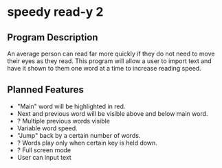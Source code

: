 # speedy read-y 2

## Program Description
An average person can read far more quickly if they do not need to move their eyes as they read. This program will allow a user to import text and have it shown to them one word at a time to increase reading speed.

## Planned Features
* "Main" word will be highlighted in red.
* Next and previous word will be visible above and below main word.
* ? Multiple previous words visible
* Variable word speed.
* "Jump" back by a certain number of words.
* ? Words play only when certain key is held down.
* ? Full screen mode
* User can input text
